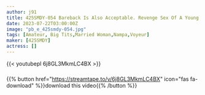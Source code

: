```yaml
---
author: j91
title: 425SMDY-054 Bareback Is Also Acceptable. Revenge Sex Of A Young Wife Who Cheated On Her Husband!
date: 2023-07-22T03:00:00Z
image: "pb_e_425smdy-054.jpg"
tags: [Amateur, Big Tits,Married Woman,Nampa,Voyeur]
maker: [425SMDY]
actress: []
---
```



{{< youtubepl 6j8GL3MkmLC4BX >}}
###

{{% button href="https://streamtape.to/v/6j8GL3MkmLC4BX" icon="fas fa-download" %}}download this video{{% /button %}}

